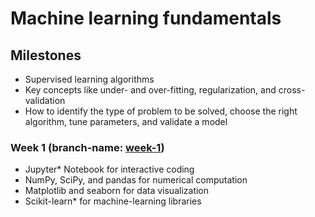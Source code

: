 # Machine learning fundamentals

## Milestones 
- Supervised learning algorithms
- Key concepts like under- and over-fitting, regularization, and cross-validation
- How to identify the type of problem to be solved, choose the right algorithm, tune parameters, and validate a model

### Week 1 (branch-name: [week-1]())
- Jupyter* Notebook for interactive coding
- NumPy, SciPy, and pandas for numerical computation
- Matplotlib and seaborn for data visualization
- Scikit-learn* for machine-learning libraries

